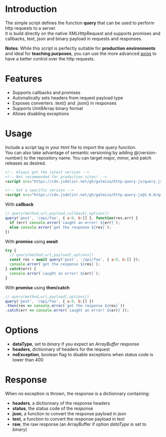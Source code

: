 # Introduction

The simple script defines the function **query** that can be used to perform http requests to a server.  
It is build directly on the native XMLHttpRequest and supports promises and callbacks, text, json and binary payload in requests and responses.

**Notes**: While this script is perfectly suitable for **production environments** and ideal for **teaching purposes**, you can use the more advanced [axios](https://github.com/axios/axios) to have a better control over the http requests.

# Features

* Supports callbacks and promises
* Automatically sets headers from request payload type
* Exposes converters .text() and .json() in responses
* Supports Uint8Array binary format
* Allows disabling exceptions

# Usage

Include a script tag in your html file to import the query function.  
You can also take advantage of semantic versioning by adding @{version-number} to the repository name. You can target major, minor, and patch releases as desired.

```html
<!-- Always get the latest version -->
<!-- Not recommended for production sites! -->
<script src="https://cdn.jsdelivr.net/gh/galmiza/http-query-js/query.js"></script>

<!-- Get a specific version -->
<script src="https://cdn.jsdelivr.net/gh/galmiza/http-query-js@1.0.0/query.js"></script>
```

With **callback**

```javascript
// query(method,url,payload,callback[,options])
query('post', '/api/foo', { a:0, b:[] }, function(res,err) {
  if (err) console.error(`caught an error! ${err}`);
  else console.error(`get the response ${res}`);
})
```

With **promise** using **await**

```javascript
try {
  // query(method,url,payload[,options])
  const res = await query('post', '/api/foo', { a:0, b:[] });
  console.error(`get the response ${res}`);
} catch(err) {
  console.error(`caught an error! ${err}`);
}
```

With **promise** using **then/catch**

```javascript
// query(method,url,payload[,options])
query('post', '/api/foo', { a:0, b:[] })
.then(res => console.error(`get the response ${res}`))
.catch(err => console.error(`caught an error! ${err}`));
```

# Options

* **dataType**, set to *binary* if you expect an *ArrayBuffer* response
* **headers**, dictionnary of headers for the request
* **noException**, boolean flag to disable exceptions when status code is lower than 400

# Response

When no exception is thrown, the response is a dictionnary containing:

* **headers**, a dictionnary of the response headers
* **status**, the status code of the response
* **json**, a function to convert the response payload in json
* **text**, a function to convert the response payload in text
* **raw**, the raw response (an ArrayBuffer if option *dataType* is set to *binary*)
